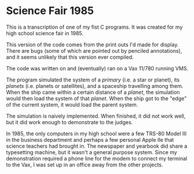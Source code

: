 # Science Fair 1985

This is a transcription of one of my fist C programs. It was created for my high school science fair in 1985.

This version of the code comes from the print outs I'd made for display. There are bugs (some of which are pointed out by penciled annotations), and it seems unlikely that this version ever compiled.

The code was written on and (eventually) ran on a Vax 11/780 running VMS.

The program simulated the system of a _primary_ (i.e. a star or planet), its _planets_ (i.e. planets or satellites), and a spaceship travelling among them. When the ship came within a certain distance of a _planet_, the simulation would then load the system of that _planet_. When the ship got to the "edge" of the current system, it would load the parent system.

The simulation is naively implemented. When finished, it did not work well, but it did work enough to demonstrate to the judges.

In 1985, the only computers in my high school were a few TRS-80 Model III in the business department and perhaps a few personal Apple IIe that science teachers had brought in. The newspaper and yearbook did share a typesetting machine, but it wasn't a general purpose system. Since my demonstration required a phone line for the modem to connect my terminal to the Vax, I was set up in an office away from the other projects.
